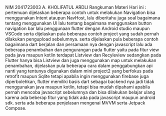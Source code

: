 NIM 2041723003
A. KHOLIFATUL ARDLI
Rangkuman Materi Hari ini :
pertemuan dijelaskan beberapa contoh untuk melakukan Navigation bisa menggunakan Intent ataupun NavHost, lalu diberitahu juga soal bagaimana tentang menggunakan UI lalu tentang bagaimana menggunakan button navigation bar lalu penggunaan flutter dengan Android studio maupun VSCode serta dijelaskan pula beberapa contoh project yang sudah pernah dilakukan pengupload sebelumnya. serta dijelaskan pula beberapa contoh bagaimana dart berjalan dan persamaan nya dengan javascript lalu ada beberapa penambahan dan pengurangan pada flutter yaitu pada fitur view pada java maupun kotlin terdapat Listview dan Recyleview sedangkan pada Flutter hanya bisa Listview dan juga menggunakan map untuk melakukan penambahan, dijelaskan pula beberapa cara dalam penggabungkan api nanti yang tentunya digunakan dalam mini project2 yang berfokus pada retrofit maupun Sqlite tetapi apabila ingin menggunakan firebase juga diperbolehkan, flutter memiliki basis dart sebagai backend nya jadi tidak menggunakan java maupun kotlin, tetapi bisa mudah dipahami apabila pernah mencoba javascript sebelumnya dan bisa dilakukan belajar ulang karena ada beberap fitur yang tidak ada pada javascript maupun android sdk. serta ada beberapa penjelasan mengenai MVVM serta Jetpack Compose.